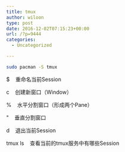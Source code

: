 ```yaml
---
title: tmux
author: wiloon
type: post
date: 2016-12-02T07:15:23+00:00
url: /?p=9444
categories:
  - Uncategorized

---
```

```bash
sudo pacman -S tmux
```

$    重命名当前Session

c    创建新窗口（Window）

%    水平分割窗口（形成两个Pane）

"    垂直分割窗口

d    退出当前Session

tmux ls    查看当前的tmux服务中有哪些Session

 